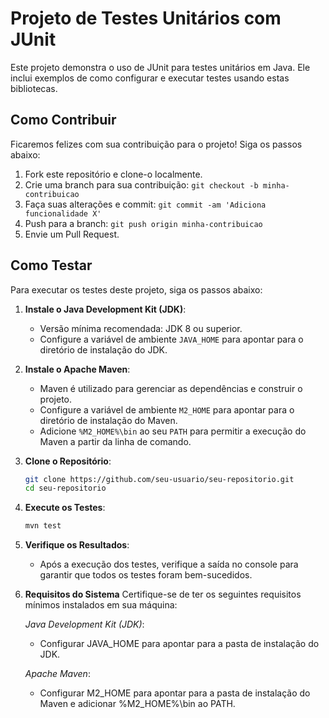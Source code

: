 # Projeto de Testes Unitários com JUnit

Este projeto demonstra o uso de JUnit para testes unitários em Java. Ele inclui exemplos de como configurar e executar testes usando estas bibliotecas.

## Como Contribuir

Ficaremos felizes com sua contribuição para o projeto! Siga os passos abaixo:

1. Fork este repositório e clone-o localmente.
2. Crie uma branch para sua contribuição: `git checkout -b minha-contribuicao`
3. Faça suas alterações e commit: `git commit -am 'Adiciona funcionalidade X'`
4. Push para a branch: `git push origin minha-contribuicao`
5. Envie um Pull Request.

## Como Testar

Para executar os testes deste projeto, siga os passos abaixo:

1. **Instale o Java Development Kit (JDK)**:
   - Versão mínima recomendada: JDK 8 ou superior.
   - Configure a variável de ambiente `JAVA_HOME` para apontar para o diretório de instalação do JDK.

2. **Instale o Apache Maven**:
   - Maven é utilizado para gerenciar as dependências e construir o projeto.
   - Configure a variável de ambiente `M2_HOME` para apontar para o diretório de instalação do Maven.
   - Adicione `%M2_HOME%\bin` ao seu `PATH` para permitir a execução do Maven a partir da linha de comando.

3. **Clone o Repositório**:
   ```bash
   git clone https://github.com/seu-usuario/seu-repositorio.git
   cd seu-repositorio

4. **Execute os Testes**:
   ```bash
   mvn test
   
5. **Verifique os Resultados**:

   - Após a execução dos testes, verifique a saída no console para garantir que todos os testes foram bem-sucedidos.

6. **Requisitos do Sistema**
   Certifique-se de ter os seguintes requisitos mínimos instalados em sua máquina:

   *Java Development Kit (JDK)*:  
   - Configurar JAVA_HOME para apontar para a pasta de instalação do JDK.
       
   *Apache Maven*:  
   - Configurar M2_HOME para apontar para a pasta de instalação do Maven e adicionar %M2_HOME%\bin ao PATH.  
